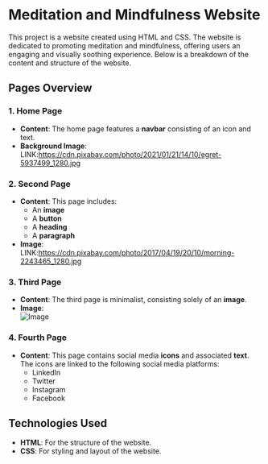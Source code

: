
# Meditation and Mindfulness Website

This project is a website created using HTML and CSS. The website is dedicated to promoting meditation and mindfulness, offering users an engaging and visually soothing experience. Below is a breakdown of the content and structure of the website.

## Pages Overview

### 1. Home Page
- **Content**: The home page features a **navbar** consisting of an icon and text.
- **Background Image**:  
  LINK:https://cdn.pixabay.com/photo/2021/01/21/14/10/egret-5937499_1280.jpg

### 2. Second Page
- **Content**: This page includes:
  - An **image**
  - A **button**
  - A **heading**
  - A **paragraph**
- **Image**:  
  LINK:https://cdn.pixabay.com/photo/2017/04/19/20/10/morning-2243465_1280.jpg

### 3. Third Page
- **Content**: The third page is minimalist, consisting solely of an **image**.
- **Image**:  
  ![Image](https://marketplace.canva.com/EAGTWG07Jwg/1/0/1600w/canva-brown-and-beige-minimalist-yoga-presentation-Ye5INui-k54.jpg)

### 4. Fourth Page
- **Content**: This page contains social media **icons** and associated **text**. The icons are linked to the following social media platforms:
  - LinkedIn
  - Twitter
  - Instagram
  - Facebook

## Technologies Used
- **HTML**: For the structure of the website.
- **CSS**: For styling and layout of the website.
